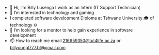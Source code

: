 - 👋 Hi, I’m Billy Lusenga I work as an Intern (IT Support Technician)
- 👀 I’m interested in technology and gaming 
- I completed software development Diploma at Tshwane University 🎓 of technology ⚙ 
- 💞️ I’m looking for a mentor to help gain experience in software development 
- 📫 How to reach me email 216659350@tut4life.ac.za or billyoungl777.bl@gmail.com 
<!---
Billyoung777/Billyoung777 is a ✨ special ✨ repository because its `README.md` (this file) appears on your GitHub profile.
You can click the Preview link to take a look at your changes.
--->

